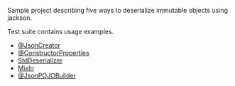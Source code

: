 Sample project describing five ways to deserialize immutable objects using jackson.

Test suite contains usage examples.

- [@JsonCreator](https://fasterxml.github.io/jackson-annotations/javadoc/2.7/com/fasterxml/jackson/annotation/JsonCreator.html)
- [@ConstructorProperties](https://docs.oracle.com/javase/8/docs/api/java/beans/ConstructorProperties.html)
- [StdDeserializer](https://fasterxml.github.io/jackson-databind/javadoc/2.7/com/fasterxml/jackson/databind/deser/std/StdDeserializer.html)
- [MixIn](https://fasterxml.github.io/jackson-databind/javadoc/2.7/com/fasterxml/jackson/databind/ObjectMapper.html#addMixIn(java.lang.Class,%20java.lang.Class))
- [@JsonPOJOBuilder](https://fasterxml.github.io/jackson-databind/javadoc/2.7/com/fasterxml/jackson/databind/annotation/JsonPOJOBuilder.html)